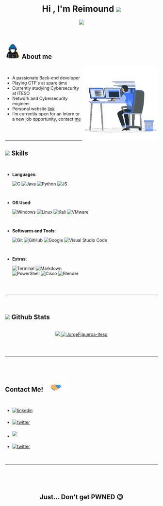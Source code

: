 
<h1 align="center"><b>Hi , I'm Reimound </b><img src="https://media.giphy.com/media/hvRJCLFzcasrR4ia7z/giphy.gif" width="35"></h1>

<p align="center">
  <a href="https://github.com/DenverCoder1/readme-typing-svg"><img src="https://readme-typing-svg.herokuapp.com?font=Time+New+Roman&color=cyan&size=25&center=true&vCenter=true&width=600&height=100&lines=Cyber+Security+Student..&hearts;++;HTB+Active+Member;CTF+Participant;Active+Learner/Researcher;Love+to+learn+new+stuffs..<3"></a>
</p>


<br>



	
## <picture><img src = "https://github.com/0xAbdulKhalid/0xAbdulKhalid/raw/main/assets/mdImages/about_me.gif" width = 50px></picture> **About me**

<picture> <img align="right" src="https://github.com/0xAbdulKhalid/0xAbdulKhalid/raw/main/assets/mdImages/Right_Side.gif" width = 250px></picture>

<br>

- A passionate Back-end developer
- Playing CTF's at spare time
- Currently studying Cybersecurity at ITESO
- Network and Cybersecurity engineer
- Personal website [link](https://memberpress.com/wp-content/uploads/2020/12/coming-soon-page.jpg)
- I’m currently open for an Intern or a new job opportunity, contact [me](https://memberpress.com/wp-content/uploads/2020/12/coming-soon-page.jpg)

<br><br>

-----

## <img src="https://media2.giphy.com/media/QssGEmpkyEOhBCb7e1/giphy.gif?cid=ecf05e47a0n3gi1bfqntqmob8g9aid1oyj2wr3ds3mg700bl&rid=giphy.gif" width ="25"><b> Skills</b>
<br>

<p align="center">

- **Languages**:
    
    ![C](https://img.shields.io/badge/C%20-%232370ED.svg?style=for-the-badge&logo=c&logoColor=white)
    ![Java](https://img.shields.io/badge/Java%20-%23FD3A5C.svg?style=for-the-badge&logo=hotjar&logoColor=white)
    ![Python](https://img.shields.io/badge/Python%20-%2314354C.svg?style=for-the-badge&logo=python&logoColor=white)
    ![JS](https://img.shields.io/badge/JS%20-%23F7DF1E.svg?style=for-the-badge&logo=JavaScript&logoColor=black)

<br>   
    
- **OS Used**:

   ![Windows](https://img.shields.io/badge/Windows%20-%23E34F26.svg?style=for-the-badge&logo=windows&logoColor=white)
   ![Linux](https://img.shields.io/badge/Linux-FCC624?style=for-the-badge&logo=linux&logoColor=black)
   ![Kali](https://img.shields.io/badge/kalilinux%20-%231572B6.svg?style=for-the-badge&logo=kalilinux&logoColor=white)
   ![VMware](https://img.shields.io/badge/VMware%20-%23607078.svg?style=for-the-badge&logo=VMware&logoColor=white)
    
<br>

- **Softwares and Tools**:

    ![Git](https://img.shields.io/badge/git-%23F05033.svg?style=for-the-badge&logo=git&logoColor=white)
    ![GitHub](https://img.shields.io/badge/github-%23121011.svg?style=for-the-badge&logo=github&logoColor=white)
    ![Google](https://img.shields.io/badge/google-%234285F4.svg?style=for-the-badge&logo=google&logoColor=white)
    ![Visual Studio Code](https://img.shields.io/badge/Visual%20Studio%20Code-0078d7.svg?style=for-the-badge&logo=visual-studio-code&logoColor=white)
    

<br>

- **Extras**:

    ![Terminal](https://img.shields.io/badge/Terminal-%23054020?style=for-the-badge&logo=gnu-bash&logoColor=white)
    ![Markdown](https://img.shields.io/badge/markdown-%23000000.svg?style=for-the-badge&logo=markdown&logoColor=white)   
    ![PowerShell](https://img.shields.io/badge/PowerShell-%235174B1?style=for-the-badge&logo=powershell&logoColor=white)
    ![Cisco](https://img.shields.io/badge/Cisco-%231BA0D7?style=for-the-badge&logo=cisco&logoColor=white)
    ![Blender](https://img.shields.io/badge/Blender-%23F5792A?style=for-the-badge&logo=blender&logoColor=white)


</p>

<br>
<br>

-----

<br>


## <img src="https://media.giphy.com/media/iY8CRBdQXODJSCERIr/giphy.gif" width="35"><b> Github Stats </b>
<br>

<div align="center">

<a href="https://github.com/JorgeFigueroa-Iteso/">
  <img src="https://github-readme-stats.vercel.app/api?username=JorgeFigueroa-Iteso&include_all_commits=true&count_private=true&show_icons=true&line_height=20&title_color=7A7ADB&icon_color=2234AE&text_color=D3D3D3&bg_color=0,000000,130F40" width="450"/>
	
  <img src="https://github-readme-stats.vercel.app/api/top-langs?username=JorgeFigueroa-Iteso&show_icons=true&locale=en&layout=compact&line_height=20&title_color=7A7ADB&icon_color=2234AE&text_color=D3D3D3&bg_color=130F40,000000,130F40" width="375"  alt="JorgeFigueroa-Iteso"/>

</a>
</div>

<br>
<br>
<br>

-----

<br>
<br>

## <b> Contact Me!</b><img src="https://github.com/0xAbdulKhalid/0xAbdulKhalid/raw/main/assets/mdImages/handshake.gif" width ="80">
<br>
<div align='left'>

<ul>

<li>
<a href="https://www.linkedin.com/in/jorge-ramón-figueroa-maya-06bb0a254/" target="_blank">
<img src="https://img.shields.io/badge/linkedin:  Jorge Ramon Figueroa Maya-%2300acee.svg?color=405DE6&style=for-the-badge&logo=linkedin&logoColor=white" alt=linkedin style="margin-bottom: 5px;"/>
</a>
</li>

<br>

<li>
<a href="https://twitter.com/ramonjofit" target="_blank">
<img src="https://img.shields.io/badge/twitter:  ramonjofit-%2300acee.svg?color=1DA1F2&style=for-the-badge&logo=twitter&logoColor=white" alt=twitter style="margin-bottom: 5px;"/>
</a>
</li>

<br>

<li>
<a href="mailto:ramonjofit@gmail.com" target="_blank">
<img src="https://img.shields.io/badge/gmail:  ramonjofi-%23EA4335.svg?style=for-the-badge&logo=gmail&logoColor=white" t=mail style="margin-bottom: 5px;" />
</a>
</li>

<br>

<li>
<a href="https://discordapp.com/users/778382750502748160" target="_blank">
<img src="https://img.shields.io/badge/discord:  Reimound-%233D46A9.svg?color=3D46A9&style=for-the-badge&logo=discord&logoColor=white" alt=twitter style="margin-bottom: 5px;"/>
</a>
</li>
	
</ul>
</div>

<br>

-----

<br>
<br>
<br>

<div align='center'>

## <b>Just... Don't get PWNED 😉</b>

</div>
